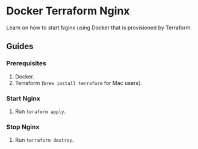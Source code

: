 # Docker Terraform Nginx

Learn on how to start Nginx using Docker that is provisioned by Terraform.

## Guides

### Prerequisites
1) Docker.
2) Terraform (`brew install terraform` for Mac users).

### Start Nginx
1) Run `teraform apply`.

### Stop Nginx
1) Run `terraform destroy`.
